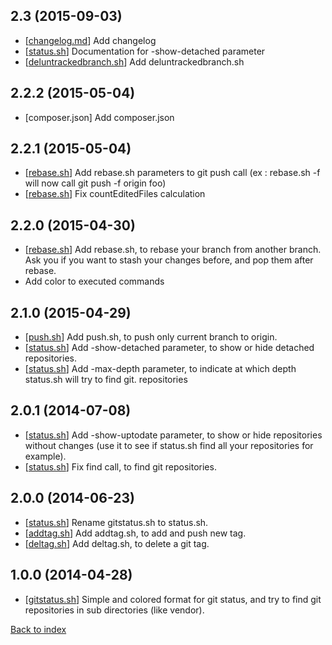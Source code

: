 2.3 (2015-09-03)
----------------

- [[changelog.md](changelog.md)] Add changelog
- [[status.sh](status.md)] Documentation for -show-detached parameter
- [[deluntrackedbranch.sh](deluntrackedbranch.md)] Add deluntrackedbranch.sh

2.2.2 (2015-05-04)
------------------

- [composer.json] Add composer.json

2.2.1 (2015-05-04)
------------------

- [[rebase.sh](rebase.md)] Add rebase.sh parameters to git push call (ex : rebase.sh -f will now call git push -f origin foo)
- [[rebase.sh](rebase.md)] Fix countEditedFiles calculation

2.2.0 (2015-04-30)
------------------

- [[rebase.sh](rebase.md)] Add rebase.sh, to rebase your branch from another branch. Ask you if you want to stash your changes before, and pop them after rebase.
- Add color to executed commands

2.1.0 (2015-04-29)
------------------

- [[push.sh](push.md)] Add push.sh, to push only current branch to origin.
- [[status.sh](status.md)] Add -show-detached parameter, to show or hide detached repositories.
- [[status.sh](status.md)] Add -max-depth parameter, to indicate at which depth status.sh will try to find git. repositories

2.0.1 (2014-07-08)
------------------

- [[status.sh](status.md)] Add -show-uptodate parameter, to show or hide repositories without changes (use it to see if status.sh find all your repositories for example).
- [[status.sh](status.md)] Fix find call, to find git repositories.

2.0.0 (2014-06-23)
------------------

- [[status.sh](status.md)] Rename gitstatus.sh to status.sh.
- [[addtag.sh](addtag.md)] Add addtag.sh, to add and push new tag.
- [[deltag.sh](deltag.md)] Add deltag.sh, to delete a git tag.

1.0.0 (2014-04-28)
------------------

- [[gitstatus.sh](status.md)] Simple and colored format for git status, and try to find git repositories in sub directories (like vendor).


[Back to index](../README.md)
